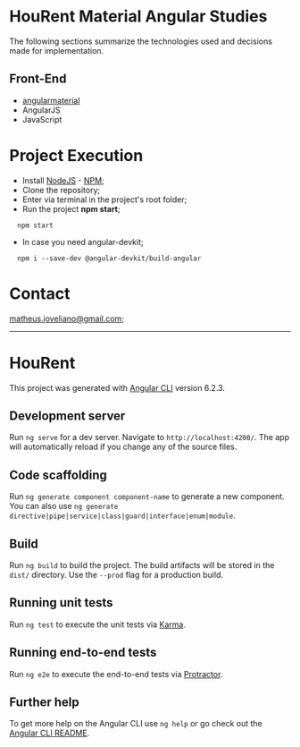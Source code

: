 # HouRent Material Angular Studies

The following sections summarize the technologies used and decisions made for implementation.

## Front-End
- [angularmaterial](https://material.angularjs.org/)
- AngularJS
- JavaScript

# Project Execution

- Install [NodeJS](https://nodejs.org/en/) - [NPM](https://www.npmjs.com/);
- Clone the repository;
- Enter via terminal in the project's root folder;
- Run the project **npm start**;
```shell
  npm start
```
- In case you need angular-devkit;
```
  npm i --save-dev @angular-devkit/build-angular
```

# Contact

matheus.joveliano@gmail.com;

__________

# HouRent

This project was generated with [Angular CLI](https://github.com/angular/angular-cli) version 6.2.3.

## Development server

Run `ng serve` for a dev server. Navigate to `http://localhost:4200/`. The app will automatically reload if you change any of the source files.

## Code scaffolding

Run `ng generate component component-name` to generate a new component. You can also use `ng generate directive|pipe|service|class|guard|interface|enum|module`.

## Build

Run `ng build` to build the project. The build artifacts will be stored in the `dist/` directory. Use the `--prod` flag for a production build.

## Running unit tests

Run `ng test` to execute the unit tests via [Karma](https://karma-runner.github.io).

## Running end-to-end tests

Run `ng e2e` to execute the end-to-end tests via [Protractor](http://www.protractortest.org/).

## Further help

To get more help on the Angular CLI use `ng help` or go check out the [Angular CLI README](https://github.com/angular/angular-cli/blob/master/README.md).
